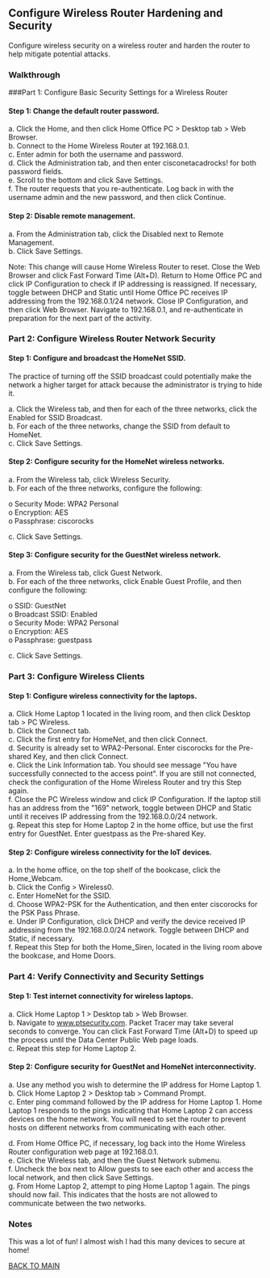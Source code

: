 ## Configure Wireless Router Hardening and Security

Configure wireless security on a wireless router and harden the router to help mitigate potential attacks. 

### Walkthrough

###Part 1: Configure Basic Security Settings for a Wireless Router

#### Step 1: Change the default router password.

a.     Click the Home, and then click Home Office PC > Desktop tab > Web Browser.  
b.     Connect to the Home Wireless Router at 192.168.0.1.  
c.     Enter admin for both the username and password.  
d.     Click the Administration tab, and then enter cisconetacadrocks! for both password fields.  
e.     Scroll to the bottom and click Save Settings.  
f.      The router requests that you re-authenticate. Log back in with the username admin and the new password, and then click Continue.

#### Step 2: Disable remote management.

a.     From the Administration tab, click the Disabled next to Remote Management.  
b.     Click Save Settings.

Note: This change will cause Home Wireless Router to reset. Close the Web Browser and click Fast Forward Time (Alt+D). Return to Home Office PC and click IP Configuration to check if IP addressing is reassigned. If necessary, toggle between DHCP and Static until Home Office PC receives IP addressing from the 192.168.0.1/24 network. Close IP Configuration, and then click Web Browser. Navigate to 192.168.0.1, and re-authenticate in preparation for the next part of the activity.

### Part 2: Configure Wireless Router Network Security

#### Step 1: Configure and broadcast the HomeNet SSID.

The practice of turning off the SSID broadcast could potentially make the network a higher target for attack because the administrator is trying to hide it.

a.     Click the Wireless tab, and then for each of the three networks, click the Enabled for SSID Broadcast.  
b.     For each of the three networks, change the SSID from default to HomeNet.  
c.     Click Save Settings.

#### Step 2: Configure security for the HomeNet wireless networks.

a.     From the Wireless tab, click Wireless Security.  
b.     For each of the three networks, configure the following:

o    Security Mode: WPA2 Personal  
o    Encryption: AES  
o    Passphrase: ciscorocks

c.     Click Save Settings.

#### Step 3: Configure security for the GuestNet wireless network.

a.     From the Wireless tab, click Guest Network.  
b.     For each of the three networks, click Enable Guest Profile, and then configure the following:

o    SSID: GuestNet  
o    Broadcast SSID: Enabled  
o    Security Mode: WPA2 Personal  
o    Encryption: AES  
o    Passphrase: guestpass

c.     Click Save Settings.

### Part 3: Configure Wireless Clients

#### Step 1: Configure wireless connectivity for the laptops.

a.     Click Home Laptop 1 located in the living room, and then click Desktop tab > PC Wireless.  
b.     Click the Connect tab.  
c.     Click the first entry for HomeNet, and then click Connect.  
d.     Security is already set to WPA2-Personal. Enter ciscorocks for the Pre-shared Key, and then click Connect.  
e.     Click the Link Information tab. You should see message "You have successfully connected to the access point". If you are still not connected, check the configuration of the Home Wireless Router and try this Step again.  
f.      Close the PC Wireless window and click IP Configuration. If the laptop still has an address from the "169" network, toggle between DHCP and Static until it receives IP addressing from the 192.168.0.0/24 network.  
g.     Repeat this step for Home Laptop 2 in the home office, but use the first entry for GuestNet. Enter guestpass as the Pre-shared Key.

#### Step 2: Configure wireless connectivity for the IoT devices.

a.     In the home office, on the top shelf of the bookcase, click the Home_Webcam.  
b.     Click the Config > Wireless0.  
c.     Enter HomeNet for the SSID.  
d.     Choose WPA2-PSK for the Authentication, and then enter ciscorocks for the PSK Pass Phrase.  
e.     Under IP Configuration, click DHCP and verify the device received IP addressing from the 192.168.0.0/24 network. Toggle between DHCP and Static, if necessary.  
f.      Repeat this Step for both the Home_Siren, located in the living room above the bookcase, and Home Doors.

### Part 4: Verify Connectivity and Security Settings

#### Step 1: Test internet connectivity for wireless laptops.
a.     Click Home Laptop 1 > Desktop tab > Web Browser.  
b.     Navigate to www.ptsecurity.com. Packet Tracer may take several seconds to converge. You can click Fast Forward Time (Alt+D) to speed up the process until the Data Center Public Web page loads.  
c.     Repeat this step for Home Laptop 2.

#### Step 2: Configure security for GuestNet and HomeNet interconnectivity.

a.     Use any method you wish to determine the IP address for Home Laptop 1.  
b.     Click Home Laptop 2 > Desktop tab > Command Prompt.  
c.     Enter ping command followed by the IP address for Home Laptop 1. Home Laptop 1 responds to the pings indicating that Home Laptop 2 can access devices on the home network. You will need to set the router to prevent hosts on different networks from communicating with each other.  

d.     From Home Office PC, if necessary, log back into the Home Wireless Router configuration web page at 192.168.0.1.  
e.     Click the Wireless tab, and then the Guest Network submenu.  
f.      Uncheck the box next to Allow guests to see each other and access the local network, and then click Save Settings.  
g.     From Home Laptop 2, attempt to ping Home Laptop 1 again. The pings should now fail. This indicates that the hosts are not allowed to communicate between the two networks.

### Notes

This was a lot of fun! I almost wish I had this many devices to secure at home!

[BACK TO MAIN](https://github.com/lfost42/networking)